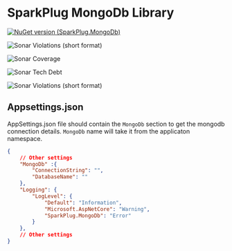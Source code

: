 # SparkPlug MongoDb Library

[![NuGet version (SparkPlug.MongoDb)](https://img.shields.io/nuget/v/SparkPlug.MongoDb.svg?style=flat-square)](https://www.nuget.org/packages/SparkPlug.MongoDb/)

![Sonar Violations (short format)](https://img.shields.io/sonar/critical_violations/natarajanganapathi:AzureServerless/main?server=https%3A%2F%2Fsonarcloud.io&style=flat-square)

![Sonar Coverage](https://img.shields.io/sonar/coverage/natarajanganapathi_sparkplug-mongodb/main?server=https%3A%2F%2Fsonarcloud.io&style=flat-square)

![Sonar Tech Debt](https://img.shields.io/sonar/tech_debt/natarajanganapathi_sparkplug-mongodb/main?server=https%3A%2F%2Fsonarcloud.io&style=flat-square)

![Sonar Violations (short format)](https://img.shields.io/sonar/violations/natarajanganapathi_AzureServerless/main?server=https%3A%2F%2Fsonarcloud.io&style=flat-square)

## Appsettings.json

AppSettings.json file should contain the `MongoDb` section to get the mongodb connection details. `MongoDb` name will take it from the applicaton namespace. 

```json
{
    // Other settings
    "MongoDb" :{
        "ConnectionString": "",
        "DatabaseName": ""
    },
    "Logging": {
        "LogLevel": {
            "Default": "Information",
            "Microsoft.AspNetCore": "Warning",
            "SparkPlug.MongoDb": "Error"
        }
    },
    // Other settings
}

```